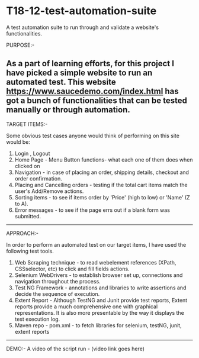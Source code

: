 # T18-12-test-automation-suite
A test automation suite to run through and validate a website's functionalities.

PURPOSE:-

As a part of learning efforts, for this project I have picked a simple website to run an automated test.
This website https://www.saucedemo.com/index.html has got a bunch of functionalities that can be tested 
manually or through automation.
--------------------------------------------------------------------------------

TARGET ITEMS:-

Some obvious test cases anyone would think of performing on this site would be:
1. Login , Logout 
2. Home Page - Menu Button functions- what each one of them does when clicked on
3. Navigation - in case of placing an order, shipping details, checkout and order confirmation.
4. Placing and Cancelling orders - testing if the total cart items match the user's Add/Remove actions.
5. Sorting items - to see if items order by 'Price' (high to low) or 'Name' (Z to A).
6. Error messages - to see if the page errs out if a blank form was submitted.
--------------------------------------------------------------------------------

APPROACH:-

In order to perform an automated test on our target items, I have used the following test tools.
1. Web Scraping technique - to read webelement references (XPath, CSSselector, etc) to click and fill fields actions.
2. Selenium WebDrivers    - to establish browser set up, connections and navigation throughout the process.
3. Test NG Framework      - annotations and libraries to write assertions and decide the sequence of execution.
4. Extent Report          - Although TestNG and Junit provide test reports, Extent reports provide 
                            a much comprehensive one with graphical representations. It is also more 
                            presentable by the way it displays the test execution log.
5. Maven repo - pom.xml   - to fetch libraries for selenium, testNG, junit, extent reports

--------------------------------------------------------------------------------

DEMO:-
A video of the script run - (video link goes here)



